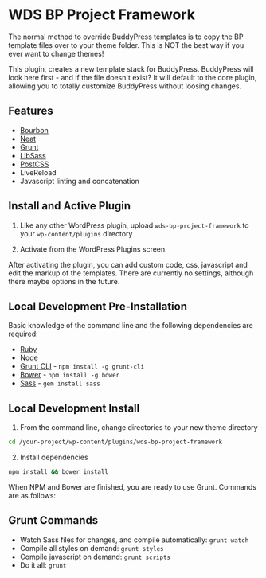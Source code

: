 # WDS BP Project Framework

The normal method to override BuddyPress templates is to copy the BP template files over to your theme folder. This is NOT the best way if you ever want to change themes!

This plugin, creates a new template stack for BuddyPress. BuddyPress will look here first - and if the file doesn't exist? It will default to the core plugin, allowing you to totally customize BuddyPress without loosing changes.

## Features
* [Bourbon](https://github.com/thoughtbot/bourbon)
* [Neat](https://github.com/thoughtbot/neat)
* [Grunt](https://github.com/gruntjs/grunt)
* [LibSass](https://github.com/sindresorhus/grunt-sass)
* [PostCSS](https://github.com/postcss/postcss)
* LiveReload
* Javascript linting and concatenation

## Install and Active Plugin

1) Like any other WordPress plugin, upload ```wds-bp-project-framework``` to your ```wp-content/plugins``` directory

2) Activate from the WordPress Plugins screen.

After activating the plugin, you can add custom code, css, javascript and edit the markup of the templates. There are currently no settings, although there maybe options in the future.

## Local Development Pre-Installation

Basic knowledge of the command line and the following dependencies are required:

* [Ruby](https://www.ruby-lang.org/en/documentation/installation/)
* [Node](http://nodejs.org/)
* [Grunt CLI](https://www.npmjs.com/package/grunt-cli) - `npm install -g grunt-cli`
* [Bower](http://bower.io/) - `npm install -g bower`
* [Sass](http://sass-lang.com/install) - `gem install sass`

## Local Development Install

1) From the command line, change directories to your new theme directory

```bash
cd /your-project/wp-content/plugins/wds-bp-project-framework
```

2) Install dependencies

```bash
npm install && bower install
```

When NPM and Bower are finished, you are ready to use Grunt. Commands are as follows:

## Grunt Commands

* Watch Sass files for changes, and compile automatically: ```grunt watch```
* Compile all styles on demand: ```grunt styles```
* Compile javascript on demand: ```grunt scripts```
* Do it all: ```grunt```
